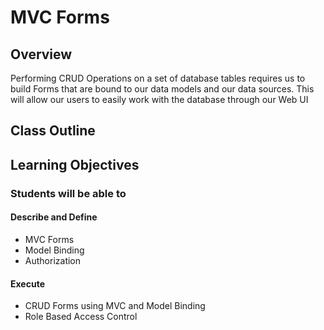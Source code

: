 # MVC Forms

## Overview

Performing CRUD Operations on a set of database tables requires us to build Forms that are bound to our data models and our data sources. This will allow our users to easily work with the database through our Web UI

## Class Outline

<!-- Additional items to be added by Instructor -->

## Learning Objectives

### Students will be able to

#### Describe and Define

- MVC Forms
- Model Binding
- Authorization

#### Execute

- CRUD Forms using MVC and Model Binding
- Role Based Access Control
